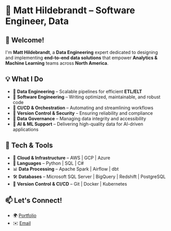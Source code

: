 # 🚀 Matt Hildebrandt – Software Engineer, Data

## 👋 Welcome!
I'm **Matt Hildebrandt**, a **Data Engineering** expert dedicated to designing and implementing **end-to-end data solutions** that empower **Analytics & Machine Learning** teams across **North America**.

## 💡 What I Do
- 🔹 **Data Engineering** – Scalable pipelines for efficient **ETL/ELT**  
- 🔹 **Software Engineering** – Writing optimized, maintainable, and robust code  
- 🔹 **CI/CD & Orchestration** – Automating and streamlining workflows  
- 🔹 **Version Control & Security** – Ensuring reliability and compliance  
- 🔹 **Data Governance** – Managing data integrity and accessibility  
- 🔹 **AI & ML Support** – Delivering high-quality data for AI-driven applications  

## 🔧 Tech & Tools
- 🚀 **Cloud & Infrastructure** – AWS | GCP | Azure  
- 🐍 **Languages** – Python | SQL | C#  
- 📊 **Data Processing** – Apache Spark | Airflow | dbt  
- 🛠 **Databases** – Microsoft SQL Server | BigQuery | Redshift | PostgreSQL  
- 🔄 **Version Control & CI/CD** – Git | Docker | Kubernetes  

## 📫 Let's Connect!  
- 🌍 [Portfolio](https://www.hildebrandt.club/)  
- ✉️ [Email](mailto:matt.hildebrandt@usask.ca)  
